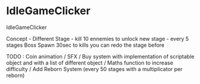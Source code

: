 # IdleGameClicker
IdleGameClicker 

Concept - 
Different Stage - kill 10 ennemies to unlock new stage - every 5 stages Boss Spawn 30sec to kills 
you can redo the stage before 

TODO :
Coin animation / SFX / Buy system with implementation of scriptable object and with a list of different object
/ Maths function to increase difficulty / Add Reborn System (every 50 stages with a multiplicator per reborn)
